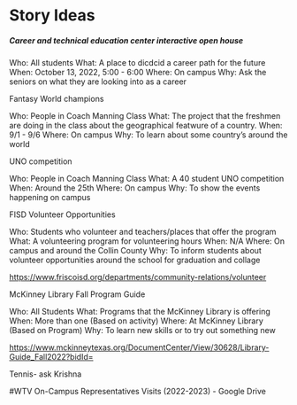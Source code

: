 <h1>Story Ideas </h1>

<h5> Career and technical education center interactive open house </h5>

Who: All students
What: A place to dicdcid a career path for the future
When: October 13, 2022, 5:00 - 6:00
Where: On campus
Why: Ask the seniors on what they are looking into as a career

Fantasy World champions 

Who: People in Coach Manning Class
What: The project that the freshmen are doing in the class about the geographical featwure of a country.
When: 9/1 - 9/6 
Where: On campus
Why: To learn about some country’s around the world

UNO competition
 
Who: People in Coach Manning Class
What: A 40 student UNO competition
When: Around the 25th 
Where: On campus
Why: To show the events happening on campus

FISD Volunteer Opportunities

Who: Students who volunteer and teachers/places that offer the program
What: A volunteering program for volunteering hours
When: N/A
Where: On campus and around the Collin County
Why: To inform students about volunteer opportunities around the school for graduation and collage

https://www.friscoisd.org/departments/community-relations/volunteer

McKinney Library Fall Program Guide

Who: All Students 
What: Programs that the McKinney Library is offering
When: More than one (Based on activity)
Where: At McKinney Library (Based on Program)
Why: To learn new skills or to try out something new

https://www.mckinneytexas.org/DocumentCenter/View/30628/Library-Guide_Fall2022?bidId=

Tennis- ask Krishna 

#WTV
On-Campus Representatives Visits (2022-2023) - Google Drive
